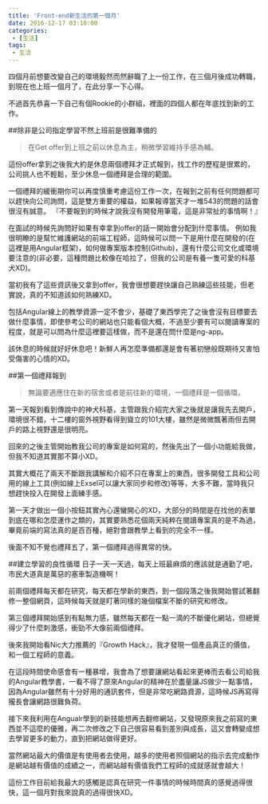 ```yaml
---
title: 'Front-end新生活的第一個月'
date: 2016-12-17 03:10:00
categories:
 - [生活]
tags:
 - 生活
---
```

四個月前想要改變自己的環境毅然而然辭職了上一份工作，在三個月後成功轉職，到現在也上班一個月了，在此分享一下心得。

不過首先恭喜一下自己有個Rookie的小群組，裡面的四個人都在年底找到新的工作。

##除非是公司指定學習不然上班前是很難準備的
>在Get offer到上班之前以休息為主，稍微學習維持手感為輔。

這份offer拿到之後我大約是休息兩個禮拜才正式報到，找工作的歷程是很累的，公司挑人也不輕鬆，至少休息一個禮拜是合理的範圍。

一個禮拜的緩衝期你可以再度慎重考慮這份工作一次，在報到之前有任何問題都可以趕快向公司詢問，這是雙方重要的權益，如果報導當天才一堆543的問題的話會很沒有誠意。
『不要報到的時候才說我沒有開發用筆電，這是非常扯的事情啊！』

在面試的時候先詢問好如果有幸拿到offer的話一開始會分配到什麼事情。
例如我很明瞭的是幫忙維護網站的前端工程師，這時候可以問一下是用什麼在開發的(在這裡是用Angular框架)，如何做專案版本控制(Github)，還有什麼公司文化或環境要注意的(非必要，這種問題比較像在哈拉了，但我的公司是有養一隻可愛的科基犬XD)。

當初我有了這些資訊後又拿到offer，我會很想要趕快讓自己熟練這些技能，但老實說，真的不知道該如何熟練XD。

包括Angular線上的教學資源一定不會少，基礎了東西學完了之後會沒有目標要去做什麼事情，即使參考公司的網站也只能看個大概，不過至少要有可以閱讀專案的程度，就是可以問為什麼這裡要這樣做，而不是還在問什麼是ng-app。

該休息的時候就好好休息吧！新鮮人再怎麼準備都還是會有著初戀般既期待又害怕受傷害的心情的XD。

##第一個禮拜報到
>無論要適應住在新的宿舍或者是前往新的環境，一個禮拜是一個循環。

第一天報到看到傳說中的神犬科基，主管跟我介紹完大家之後就是讓我先去開戶，環境很不錯，十二樓的窗外視野看得到聳立的101大樓，雖然是微微飄著雨但去開戶的路上視野還是很明亮。

回來的之後主管開始教我公司的專案是如何寫的，然後先出了一個小功能給我做，但我不知道其實那不算小XD。

其實大概花了兩天不斷跟我講解和介紹不只在專案上的東西，很多開發工具和公司用的線上工具(例如線上Exsel可以讓大家同步和修改)等等，大多不難，當時我只想趕快投入在開發上面練手感。

第一天才做出一個小按鈕其實內心還蠻開心的XD，大部分的時間是在找他的表單到底在哪和怎麼運作之類的，其實要熟悉花個兩天純粹在閱讀專案真的是不為過，畢竟前端的寫法真的是百百種，絕對會跟教學上看到的完全不一樣。

後面不知不覺也禮拜五了，第一個禮拜過得異常的快。

##建立學習的良性循環
日子一天一天過，每天上班最麻煩的應該就是通勤了吧，市民大道真是萬惡的塞車製造機啊！

前兩個禮拜每天都在研究，每天都在學新的東西，到一個段落之後我開始嘗試著翻修一整個網頁，這時候每天就是盯著同樣的幾個檔案不斷的研究和修改。

第三個禮拜開始感到有點無力感，雖然每天都在一點一滴的不斷優化網站，但總覺得少了什麼刺激感，衝勁不大像前兩個禮拜。

後來我開始看Nic大力推薦的『Growth Hack』，我才發現一個產品真正的價值，和一個工程師的意義。

在這段時間使命感會有一種暴增，我會為了想要讓網站看起來更棒而去看公司給我的Angular教學書，一看不得了原來Angular的精神在於盡量讓JS做少一點事情，因為Angular雖然有十分好用的通訊套件，但是非常吃網路資源，這時候JS再寫得攏長會讓網路很難負荷。

接下來我利用在Angualr學到的新技能想再去翻修網站，又發現原來我之前寫的東西並不這麼的優雅，再二次修改之下自己很容易看到差別與成長，這又會轉變成想去學習更多的動力，直到把網站做得更好。

當然網站最大的價值是有使用者去使用，越多的使用者照個網站的指示去完成動作是網站越有價值的成績之一，而網站越有價值我們工程師的成就感就會越大！

這份工作目前給我最大的感觸是認真在研究一件事情的時候時間真的感覺過得很快，這一個月對我來說真的過得很快XD。

